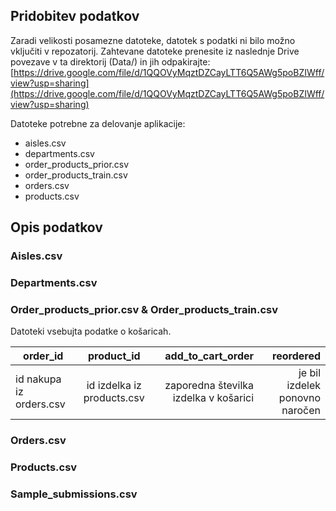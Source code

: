## Pridobitev podatkov

Zaradi velikosti posamezne datoteke, datotek s podatki ni bilo možno vključiti v repozatorij. Zahtevane datoteke prenesite iz naslednje Drive povezave v ta direktorij (Data/) in jih odpakirajte:  
[https://drive.google.com/file/d/1QQOVyMqztDZCayLTT6Q5AWg5poBZIWff/view?usp=sharing](https://drive.google.com/file/d/1QQOVyMqztDZCayLTT6Q5AWg5poBZIWff/view?usp=sharing)

Datoteke potrebne za delovanje aplikacije:

- aisles.csv
- departments.csv
- order_products_prior.csv
- order_products_train.csv
- orders.csv
- products.csv

## Opis podatkov

### Aisles.csv

### Departments.csv

### Order_products_prior.csv & Order_products_train.csv

Datoteki vsebujta podatke o košaricah.

| order_id                |         product_id         |                     add_to_cart_order |                      reordered |
| ----------------------- | :------------------------: | ------------------------------------: | -----------------------------: |
| id nakupa iz orders.csv | id izdelka iz products.csv | zaporedna številka izdelka v košarici | je bil izdelek ponovno naročen |

### Orders.csv

### Products.csv

### Sample_submissions.csv
